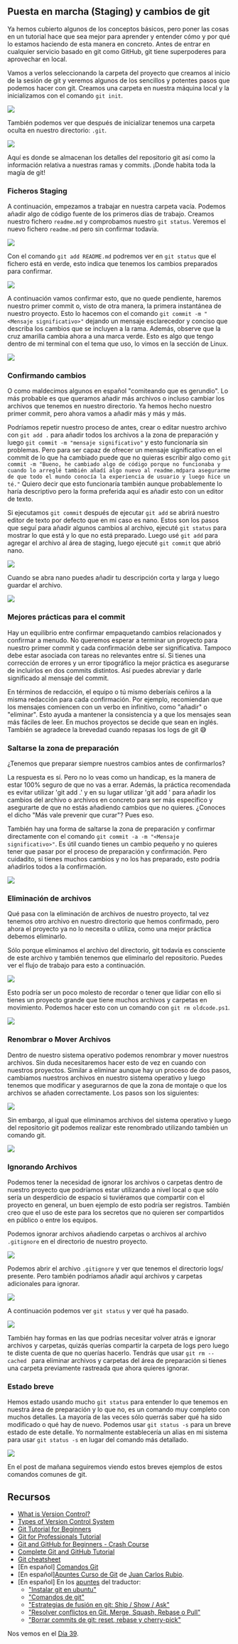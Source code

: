 ## Puesta en marcha (Staging) y cambios de git

Ya hemos cubierto algunos de los conceptos básicos, pero poner las cosas en un tutorial hace que sea mejor para aprender y entender cómo y por qué lo estamos haciendo de esta manera en concreto. Antes de entrar en cualquier servicio basado en git como GitHub, git tiene superpoderes para aprovechar en local.

Vamos a verlos seleccionando la carpeta del proyecto que creamos al inicio de la sesión de git y veremos algunos de los sencillos y potentes pasos que podemos hacer con git. Creamos una carpeta en nuestra máquina local y la inicializamos con el comando `git init`.

![](Images/Day38_Git1.png)

También podemos ver que después de inicializar tenemos una carpeta oculta en nuestro directorio: `.git`.

![](Images/Day38_Git2.png)

Aquí es donde se almacenan los detalles del repositorio git así como la información relativa a nuestras ramas y commits. ¡Donde habita toda la magía de git!

### Ficheros Staging

A continuación, empezamos a trabajar en nuestra carpeta vacía. Podemos añadir algo de código fuente de los primeros días de trabajo. Creamos nuestro fichero `readme.md` y comprobamos nuestro `git status`. Veremos el nuevo fichero `readme.md` pero sin confirmar todavía.

![](Images/Day38_Git3.png)

Con el comando `git add README.md` podremos ver en `git status` que el fichero está en verde, esto indica que tenemos los cambios preparados para confirmar.

![](Images/Day38_Git4.png)

A continuación vamos confirmar esto, que no quede pendiente, haremos nuestro primer commit o, visto de otra manera, la primera instantánea de nuestro proyecto. Esto lo hacemos con el comando `git commit -m "<Mensaje significativo>"` dejando un mensaje esclarecedor y conciso que describa los cambios que se incluyen a la rama. Además, observe que la cruz amarilla cambia ahora a una marca verde. Esto es algo que tengo dentro de mi terminal con el tema que uso, lo vimos en la sección de Linux.

![](Images/Day38_Git5.png)

### Confirmando cambios

O como maldecimos algunos en español "comiteando que es gerundio". Lo más probable es que queramos añadir más archivos o incluso cambiar los archivos que tenemos en nuestro directorio. Ya hemos hecho nuestro primer commit, pero ahora vamos a añadir más y más y más.

Podríamos repetir nuestro proceso de antes, crear o editar nuestro archivo con `git add .` para añadir todos los archivos a la zona de preparación y luego `git commit -m "mensaje significativo"` y esto funcionaría sin problemas. Pero para ser capaz de ofrecer un mensaje significativo en el commit de lo que ha cambiado puede que no quieras escribir algo como `git commit -m "Bueno, he cambiado algo de código porque no funcionaba y cuando lo arreglé también añadí algo nuevo al readme.mdpara asegurarme de que todo el mundo conocía la experiencia de usuario y luego hice un té."` Quiero decir que esto funcionaría también aunque probablemente lo haría descriptivo pero la forma preferida aquí es añadir esto con un editor de texto.

Si ejecutamos `git commit` después de ejecutar `git add` se abrirá nuestro editor de texto por defecto que en mi caso es nano. Estos son los pasos que seguí para añadir algunos cambios al archivo, ejecuté `git status` para mostrar lo que está y lo que no está preparado. Luego usé `git add` para agregar el archivo al área de staging, luego ejecuté `git commit` que abrió nano.

![](Images/Day38_Git6.png)

Cuando se abra nano puedes añadir tu descripción corta y larga y luego guardar el archivo.

![](Images/Day38_Git7.png)

### Mejores prácticas para el commit

Hay un equilibrio entre confirmar empaquetando cambios relacionados y confirmar a menudo. No queremos esperar a terminar un proyecto para nuestro primer commit y cada confirmación debe ser significativa. Tampoco debe estar asociada con tareas no relevantes entre sí. Si tienes una corrección de errores y un error tipográfico la mejor práctica es asegurarse de incluirlos en dos commits distintos. Así puedes abreviar y darle significado al mensaje del commit.

En términos de redacción, el equipo o tú mismo deberíais ceñiros a la misma redacción para cada confirmación. Por ejemplo, recomiendan que los mensajes comiencen con un verbo en infinitivo, como "añadir" o "eliminar". Esto ayuda a mantener la consistencia y a que los mensajes sean más fáciles de leer. En muchos proyectos se decide que sean en inglés. También se agradece la brevedad cuando repasas los logs de git 😅

### Saltarse la zona de preparación

¿Tenemos que preparar siempre nuestros cambios antes de confirmarlos?

La respuesta es sí. Pero no lo veas como un handicap, es la manera de estar 100% seguro de que no vas a errar. Además, la práctica recomendada es evitar utilizar 'git add .' y en su lugar utilizar 'git add <file>' para añadir los cambios del archivo o archivos en concreto para ser más específico y asegurarte de que no estás añadiendo cambios que no quieres. ¿Conoces el dicho "Más vale prevenir que curar"? Pues eso.

También hay una forma de saltarse la zona de preparación y confirmar directamente con el comando `git commit -a -m "<Mensaje significativo>"`. Es útil cuando tienes un cambio pequeño y no quieres tener que pasar por el proceso de preparación y confirmación. Pero cuidadito, si tienes muchos cambios y no los has preparado, esto podría añadirlos todos a la confirmación.

![](Images/Day38_Git8.png)

### Eliminación de archivos

Qué pasa con la eliminación de archivos de nuestro proyecto, tal vez tenemos otro archivo en nuestro directorio que hemos confirmado, pero ahora el proyecto ya no lo necesita o utiliza, como una mejor práctica debemos eliminarlo.

Sólo porque eliminamos el archivo del directorio, git todavía es consciente de este archivo y también tenemos que eliminarlo del repositorio. Puedes ver el flujo de trabajo para esto a continuación.

![](Images/Day38_Git9.png)

Esto podría ser un poco molesto de recordar o tener que lidiar con ello si tienes un proyecto grande que tiene muchos archivos y carpetas en movimiento. Podemos hacer esto con un comando con `git rm oldcode.ps1`.

![](Images/Day38_Git10.png)

### Renombrar o Mover Archivos

Dentro de nuestro sistema operativo podemos renombrar y mover nuestros archivos. Sin duda necesitaremos hacer esto de vez en cuando con nuestros proyectos. Similar a eliminar aunque hay un proceso de dos pasos, cambiamos nuestros archivos en nuestro sistema operativo y luego tenemos que modificar y asegurarnos de que la zona de montaje o que los archivos se añaden correctamente. Los pasos son los siguientes:

![](Images/Day38_Git11.png)

Sin embargo, al igual que eliminamos archivos del sistema operativo y luego del repositorio git podemos realizar este renombrado utilizando también un comando git.

![](Images/Day38_Git12.png)

### Ignorando Archivos

Podemos tener la necesidad de ignorar los archivos o carpetas dentro de nuestro proyecto que podríamos estar utilizando a nivel local o que sólo sería un desperdicio de espacio si tuviéramos que compartir con el proyecto en general, un buen ejemplo de esto podría ser registros. También creo que el uso de este para los secretos que no quieren ser compartidos en público o entre los equipos.

Podemos ignorar archivos añadiendo carpetas o archivos al archivo `.gitignore` en el directorio de nuestro proyecto.

![](Images/Day38_Git13.png)

Podemos abrir el archivo `.gitignore` y ver que tenemos el directorio logs/ presente. Pero también podríamos añadir aquí archivos y carpetas adicionales para ignorar.

![](Images/Day38_Git14.png)

A continuación podemos ver `git status` y ver qué ha pasado.

![](Images/Day38_Git15.png)

También hay formas en las que podrías necesitar volver atrás e ignorar archivos y carpetas, quizás querías compartir la carpeta de logs pero luego te diste cuenta de que no querías hacerlo. Tendrás que usar `git rm --cached ` para eliminar archivos y carpetas del área de preparación si tienes una carpeta previamente rastreada que ahora quieres ignorar.

### Estado breve

Hemos estado usando mucho `git status` para entender lo que tenemos en nuestra área de preparación y lo que no, es un comando muy completo con muchos detalles. La mayoría de las veces sólo querrás saber qué ha sido modificado o qué hay de nuevo. Podemos usar `git status -s` para un breve estado de este detalle. Yo normalmente establecería un alias en mi sistema para usar `git status -s` en lugar del comando más detallado.

![](Images/Day38_Git16.png)

En el post de mañana seguiremos viendo estos breves ejemplos de estos comandos comunes de git.

## Recursos

- [What is Version Control?](https://www.youtube.com/watch?v=Yc8sCSeMhi4)
- [Types of Version Control System](https://www.youtube.com/watch?v=kr62e_n6QuQ)
- [Git Tutorial for Beginners](https://www.youtube.com/watch?v=8JJ101D3knE&t=52s)
- [Git for Professionals Tutorial](https://www.youtube.com/watch?v=Uszj_k0DGsg)
- [Git and GitHub for Beginners - Crash Course](https://www.youtube.com/watch?v=RGOj5yH7evk&t=8s)
- [Complete Git and GitHub Tutorial](https://www.youtube.com/watch?v=apGV9Kg7ics)
- [Git cheatsheet](https://www.atlassian.com/git/tutorials/atlassian-git-cheatsheet)
- [En español] [Comandos Git](https://gitea.vergaracarmona.es/man-linux/comandos-git)
- [En español][Apuntes Curso de Git](https://vergaracarmona.es/wp-content/uploads/2022/10/Curso-git_vergaracarmona.es_.pdf) de [Juan Carlos Rubio](https://www.linkedin.com/in/juan-carlos-rubio-pineda/Curso-git_vergaracarmona-es).
- [En español] En los [apuntes](https://vergaracarmona.es/apuntes/) del traductor:
  - ["Instalar git en ubuntu"](https://vergaracarmona.es/instalar-git-en-ubuntu/)
  - ["Comandos de git"](https://vergaracarmona.es/comandos-de-git/)
  - ["Estrategias de fusión en git: Ship / Show / Ask"](https://vergaracarmona.es/estrategias-bifurcacion-git-ship-show-ask/)
  - ["Resolver conflictos en Git. Merge, Squash, Rebase o Pull"](https://vergaracarmona.es/merge-squash-rebase-pull/)
  - ["Borrar commits de git: reset, rebase y cherry-pick"](https://vergaracarmona.es/reset-rebase-cherry-pick/)

Nos vemos en el [Día 39](day39.md).
